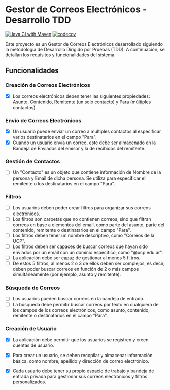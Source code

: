 # Gestor de Correos Electrónicos - Desarrollo TDD

[![Java CI with Maven](https://github.com/felix-toledo/gestorMails-tdd-java/actions/workflows/maven.yml/badge.svg)](https://github.com/felix-toledo/gestorMails-tdd-java/actions/workflows/maven.yml)
[![codecov](https://codecov.io/gh/felix-toledo/gestorMails-tdd-java/graph/badge.svg?token=GFJTFBHX9F)](https://codecov.io/gh/felix-toledo/gestorMails-tdd-java)

Este proyecto es un Gestor de Correos Electrónicos desarrollado siguiendo la metodología de Desarrollo Dirigido por Pruebas (TDD). A continuación, se detallan los requisitos y funcionalidades del sistema.

## Funcionalidades

### Creación de Correos Electrónicos
- [X] Los correos electrónicos deben tener las siguientes propiedades: Asunto, Contenido, Remitente (un solo contacto) y Para (múltiples contactos).

### Envío de Correos Electrónicos
- [X] Un usuario puede enviar un correo a múltiples contactos al especificar varios destinatarios en el campo "Para".
- [X] Cuando un usuario envía un correo, este debe ser almacenado en la Bandeja de Enviados del emisor y la de recibidos del remitente.

### Gestión de Contactos
- [ ] Un "Contacto" es un objeto que contiene información de Nombre de la persona y Email de dicha persona. Se utiliza para especificar el remitente o los destinatarios en el campo "Para".

### Filtros
- [ ] Los usuarios deben poder crear filtros para organizar sus correos electrónicos.
- [ ] Los filtros son carpetas que no contienen correos, sino que filtran correos en base a elementos del email, como parte del asunto, parte del contenido, remitente o destinatarios en el campo "Para".
- [ ] Los filtros deben tener un nombre descriptivo, como "Correos de la UCP".
- [ ] Los filtros deben ser capaces de buscar correos que hayan sido enviados por un email con un dominio específico, como "@ucp.edu.ar".
- [ ] La aplicación debe ser capaz de gestionar al menos 5 filtros.
- [ ] De estos 5 filtros, al menos 2 o 3 de ellos deben ser complejos, es decir, deben poder buscar correos en función de 2 o más campos simultáneamente (por ejemplo, asunto y remitente).

### Búsqueda de Correos
- [ ] Los usuarios pueden buscar correos en la bandeja de entrada.
- [ ] La búsqueda debe permitir buscar correos por texto en cualquiera de los campos de los correos electrónicos, como asunto, contenido, remitente o destinatarios en el campo "Para".

### Creación de Usuario
- [X] La aplicación debe permitir que los usuarios se registren y creen cuentas de usuario.
- [X] Para crear un usuario, se deben recopilar y almacenar información básica, como nombre, apellido y dirección de correo electrónico.
- [X] Cada usuario debe tener su propio espacio de trabajo y bandeja de entrada privada para gestionar sus correos electrónicos y filtros personalizados.

